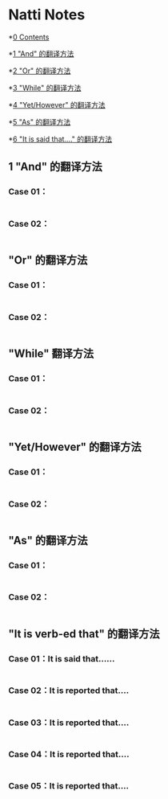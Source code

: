 # Natti Notes

*[0 Contents](#0)

*[1 "And" 的翻译方法](#1)

*[2 "Or" 的翻译方法](#2)

*[3 "While" 的翻译方法](#3)

*[4 "Yet/However" 的翻译方法](#4)

*[5 "As" 的翻译方法](#5)

*[6 "It is said that...." 的翻译方法](#6)

## 1 "And" 的翻译方法
### Case 01：
```

```
### Case 02：
```
```
## "Or" 的翻译方法
### Case 01：
```
```
### Case 02：
```
```

## "While" 翻译方法
### Case 01：
```
```
### Case 02：
```
```

## "Yet/However" 的翻译方法
### Case 01：
```
```
### Case 02：
```
```
## "As" 的翻译方法
### Case 01：
```
```
### Case 02：
```
```
## "It is verb-ed that" 的翻译方法
### Case 01：It is said that......
```
```
### Case 02：It is reported that....
```
```
### Case 03：It is reported that....
```
```
### Case 04：It is reported that....
```
```
### Case 05：It is reported that....
```
```

